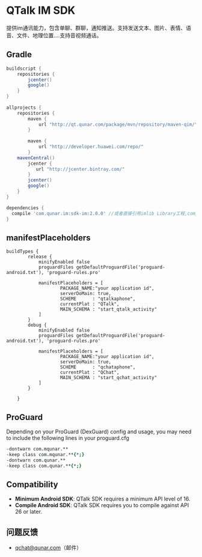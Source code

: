 QTalk IM SDK
=====
提供im通讯能力，包含单聊、群聊，通知推送。支持发送文本、图片、表情、语音、文件、地理位置….支持音视频通话。

Gradle
--------
```gradle
buildscript {
    repositories {
        jcenter()
        google()
    }
}
 
allprojects {
    repositories {
        maven {
            url "http://qt.qunar.com/package/mvn/repository/maven-qim/"
        }
        
        maven {
            url "http://developer.huawei.com/repo/"
        }
    mavenCentral()
        jcenter {
           url "http://jcenter.bintray.com/"
        }
        jcenter()
        google()
    }
}
```

```gradle
dependencies {
  compile 'com.qunar.im:sdk-im:2.0.0' //或者直接引用imlib Library工程,compile project(':imlib')
}
```

manifestPlaceholders
--------

```manifestPlaceholders
buildTypes {
        release {
            minifyEnabled false
            proguardFiles getDefaultProguardFile('proguard-android.txt'), 'proguard-rules.pro'

            manifestPlaceholders = [
                    PACKAGE_NAME:"your application id",
                    serverDoMain: true,
                    SCHEME      : "qtalkaphone",
                    currentPlat : "QTalk",
                    MAIN_SCHEMA : "start_qtalk_activity"
            ]
        }
        debug {
            minifyEnabled false
            proguardFiles getDefaultProguardFile('proguard-android.txt'), 'proguard-rules.pro'

            manifestPlaceholders = [
                    PACKAGE_NAME:"your application id",
                    serverDoMain: true,
                    SCHEME      : "qchataphone",
                    currentPlat : "QChat",
                    MAIN_SCHEMA : "start_qchat_activity"
            ]
        }

    }
```
ProGuard
--------
Depending on your ProGuard (DexGuard) config and usage, you may need to include the following lines in your proguard.cfg

```pro
-dontwarn com.mqunar.**
-keep class com.mqunar.**{*;}
-dontwarn com.qunar.**
-keep class com.qunar.**{*;}
```

Compatibility
-------------

 * **Minimum Android SDK**: QTalk SDK requires a minimum API level of 16.
 * **Compile Android SDK**: QTalk SDK requires you to compile against API 26 or later.
## 问题反馈

-   qchat@qunar.com（邮件）